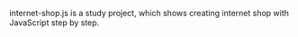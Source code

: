internet-shop.js is a study project, which shows creating internet shop with
 JavaScript step by step.
